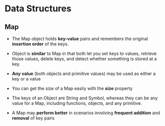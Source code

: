 # Data Structures

## Map

* The Map object holds **key-value** pairs and remembers the original **insertion order** of the keys.

* Object is **similar** to Map in that both let you set keys to values, retrieve those values, delete keys, and detect whether something is stored at a key.

* **Any value** (both objects and primitive values) may be used as either a key or a value

* You can get the size of a Map easily with the **size** property

* The keys of an Object are String and Symbol, whereas they can be any value for a Map, including functions, objects, and any primitive.

* A Map may **perform better** in scenarios involving **frequent addition** and **removal** of key pairs
